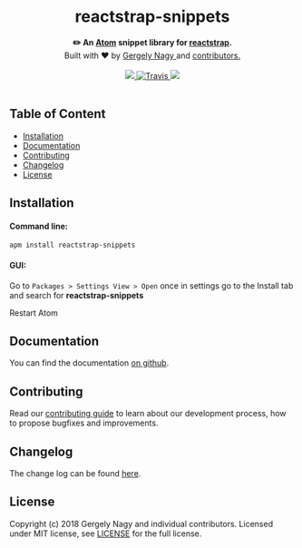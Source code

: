 
<h1 align="center">reactstrap-snippets</h1>

<div align="center">
  <strong>✏️ An <a href="https://atom.io/">Atom</a> snippet library for <a href="https://github.com/reactstrap/reactstrap">reactstrap</a>.</strong>
</div>

<div align="center">
    Built with ❤︎ by <a href="https://www.linkedin.com/in/gergely-nagy-9a8198117/">Gergely Nagy </a> and <a href="https://github.com/gergely-nagy/reactstrap-snippets/graphs/contributors"> contributors. </a>
</div>

<br />

<div align="center">
  <!-- Issues -->
  <a href="https://github.com/gergely-nagy/reactstrap-snippets/issues">
    <img src="https://img.shields.io/github/issues/gergely-nagy/reactstrap-snippets.svg" />
  </a>
  <!-- Travis build -->
  <a href="https://travis-ci.org/gergely-nagy/reactstrap-snippets/">
    <img src="https://img.shields.io/travis/gergely-nagy/reactstrap-snippets.svg" alt="Travis" />
  </a>
  <!-- License-->
  <a href="https://github.com/gergely-nagy/reactstrap-snippets/blob/master/LICENSE">
    <img src="https://img.shields.io/github/license/gergely-nagy/reactstrap-snippets.svg" />
  </a>
</div>
<br />

## Table of Content
- [Installation](#installation)
- [Documentation](#documentation)
- [Contributing](#contributing)
- [Changelog](#changelog)
- [License](#license)

## Installation
#### Command line:
    apm install reactstrap-snippets
#### GUI:
Go to `Packages > Settings View > Open` once in settings go to the Install tab and search for **reactstrap-snippets**

Restart Atom

## Documentation
You can find the documentation [on github](https://github.com/gergely-nagy/reactstrap-snippets/blob/master/docs/DOCUMENTATION.md).
## Contributing
Read our [contributing guide](https://github.com/gergely-nagy/reactstrap-snippets/blob/master/CONTRIBUTING.md) to learn about our development process, how to propose bugfixes and improvements.
## Changelog
The change log can be found [here](https://github.com/gergely-nagy/reactstrap-snippets/blob/master/CHANGELOG.md).
## License

Copyright (c) 2018 Gergely Nagy and individual contributors. Licensed under MIT license, see [LICENSE](LICENSE) for the full license.
